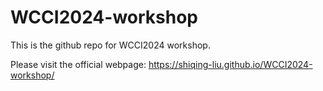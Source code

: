 # WCCI2024-workshop
This is the github repo for WCCI2024 workshop.

Please visit the official webpage: <https://shiqing-liu.github.io/WCCI2024-workshop/>
